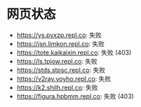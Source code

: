 # 网页状态
- https://ys.pyxzp.repl.co: 失败
- https://jsn.limkon.repl.co: 失败
- https://tote.kaikaixin.repl.co: 失败 (403)
- https://ls.tpjow.repl.co: 失败
- https://stds.stpsc.repl.co: 失败
- https://v2ray.yoyho.repl.co: 失败
- https://k2.shilh.repl.co: 失败
- https://figura.hpbmm.repl.co: 失败 (403)
